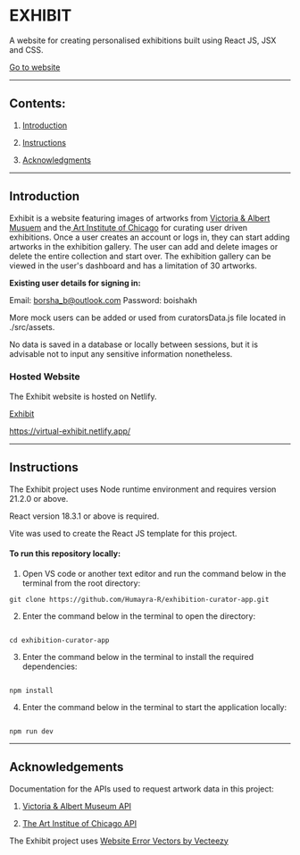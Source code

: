 # EXHIBIT    

A website for creating personalised exhibitions built using React JS, JSX and CSS.  

<a href="https://virtual-exhibit.netlify.app/" target="_blank">Go to website</a>


---


## Contents:
1. [Introduction](#introduction)

2. [Instructions](#instructions)

3. [Acknowledgments](#acknowledgements)


---

## Introduction


Exhibit is a website featuring images of artworks from [Victoria & Albert Musuem](#acknowledgements) and the[ Art Institute of Chicago](#acknowledgements) for curating user driven exhibitions. Once a user creates an account or logs in, they can start adding artworks in the exhibition gallery. The user can add and delete images or delete the entire collection and start over. The exhibition gallery can be viewed in the user's dashboard and has a limitation of 30 artworks.

**Existing user details for signing in:** 

Email: borsha_b@outlook.com 
Password: boishakh

More mock users can be added or used from curatorsData.js file located in ./src/assets.

No data is saved in a database or locally between sessions, but it is advisable not to input any sensitive information nonetheless.

### Hosted Website

The Exhibit website is hosted on Netlify.

<a href="https://virtual-exhibit.netlify.app/" target="_blank">Exhibit</a>

https://virtual-exhibit.netlify.app/


---


## Instructions


The Exhibit project uses Node runtime environment and requires version 21.2.0 or above.

React version 18.3.1 or above is required.

Vite was used to create the React JS template for this project. 


#### To run this repository locally:

1. Open VS code or another text editor and run the command below in the terminal from the root directory:

```
git clone https://github.com/Humayra-R/exhibition-curator-app.git 

```

2. Enter the command below in the terminal to open the directory:  

```

cd exhibition-curator-app

```

3. Enter the command below in the terminal to install the required dependencies: 

```

npm install

```

4. Enter the command below in the terminal to start the application locally: 

```

npm run dev

```

---


## Acknowledgements

Documentation for the APIs used to request artwork data in this project:

1. <a href="https://developers.vam.ac.uk/guide/v2/welcome.html" target="_blank" >Victoria & Albert Museum API</a>

2. <a href="https://api.artic.edu/docs/#quick-start" target="_blank" >The Art Institue of Chicago API</a>

The Exhibit project uses <a href="https://www.vecteezy.com/free-vector/website-error">Website Error Vectors by Vecteezy</a>
